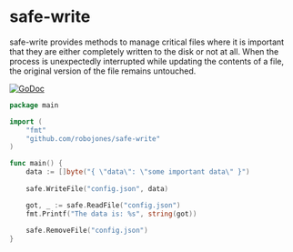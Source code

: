 # safe-write

safe-write provides methods to manage critical files where it is important that they are either completely
written to the disk or not at all. When the process is unexpectedly interrupted while updating the contents of a file, the original version of the file remains untouched.

[![GoDoc](https://godoc.org/github.com/robojones/safe-write?status.svg)](https://godoc.org/github.com/robojones/safe-write)

```go
package main

import (
    "fmt"
    "github.com/robojones/safe-write"
)

func main() {
    data := []byte("{ \"data\": \"some important data\" }")
    
    safe.WriteFile("config.json", data)

    got, _ := safe.ReadFile("config.json")
    fmt.Printf("The data is: %s", string(got))
    
    safe.RemoveFile("config.json")
}
```

